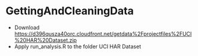 # GettingAndCleaningData

* Download https://d396qusza40orc.cloudfront.net/getdata%2Fprojectfiles%2FUCI%20HAR%20Dataset.zip 
* Apply run_analysis.R to the folder UCI HAR Dataset
